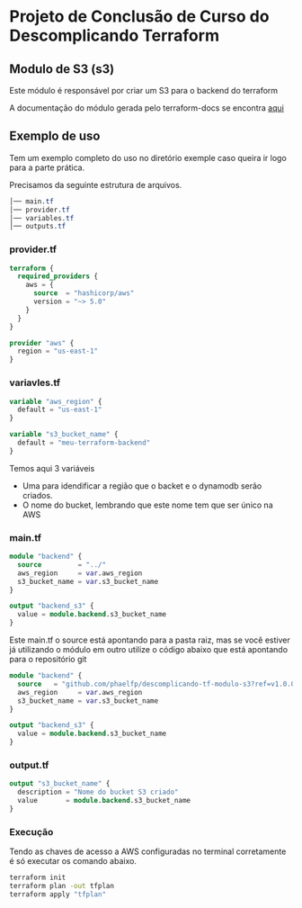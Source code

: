 # Projeto de Conclusão de Curso do Descomplicando Terraform

## Modulo de S3 (s3)

Este módulo é responsável por criar um S3 para o backend do terraform

A documentação do módulo gerada pelo terraform-docs se encontra [aqui](README.TF.md)

## Exemplo de uso

Tem um exemplo completo do uso no diretório exemple caso queira ir logo para a parte prática.

Precisamos da seguinte estrutura de arquivos.

```css
│── main.tf
│── provider.tf
│── variables.tf
│── outputs.tf
```

### provider.tf

```tf
terraform {
  required_providers {
    aws = {
      source  = "hashicorp/aws"
      version = "~> 5.0"
    }
  }
}

provider "aws" {
  region = "us-east-1"
}

```

### variavles.tf

```tf
variable "aws_region" {
  default = "us-east-1"
}

variable "s3_bucket_name" {
  default = "meu-terraform-backend"
}

```

Temos aqui 3 variáveis

- Uma para idendificar a região que o backet e o dynamodb serão criados.
- O nome do bucket, lembrando que este nome tem que ser único na AWS

### main.tf

```tf
module "backend" {
  source         = "../"
  aws_region     = var.aws_region
  s3_bucket_name = var.s3_bucket_name
}

output "backend_s3" {
  value = module.backend.s3_bucket_name
}

```

Este main.tf o source está apontando para a pasta raiz, mas se você estiver já utilizando o módulo em outro utilize o código abaixo que está apontando para o repositório git

```tf
module "backend" {
  source   = "github.com/phaelfp/descomplicando-tf-modulo-s3?ref=v1.0.0"
  aws_region     = var.aws_region
  s3_bucket_name = var.s3_bucket_name
}

output "backend_s3" {
  value = module.backend.s3_bucket_name
}

```

### output.tf

```tf
output "s3_bucket_name" {
  description = "Nome do bucket S3 criado"
  value       = module.backend.s3_bucket_name
}

```

### Execução

Tendo as chaves de acesso a AWS configuradas no terminal corretamente é só executar os comando abaixo.

```sh
terraform init
terraform plan -out tfplan
terraform apply "tfplan"
```
